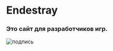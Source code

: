 # __Endestray__
### Это сайт для разработчиков игр.
![подпись](https://unity3d.com/files/images/ogimg.jpg)
